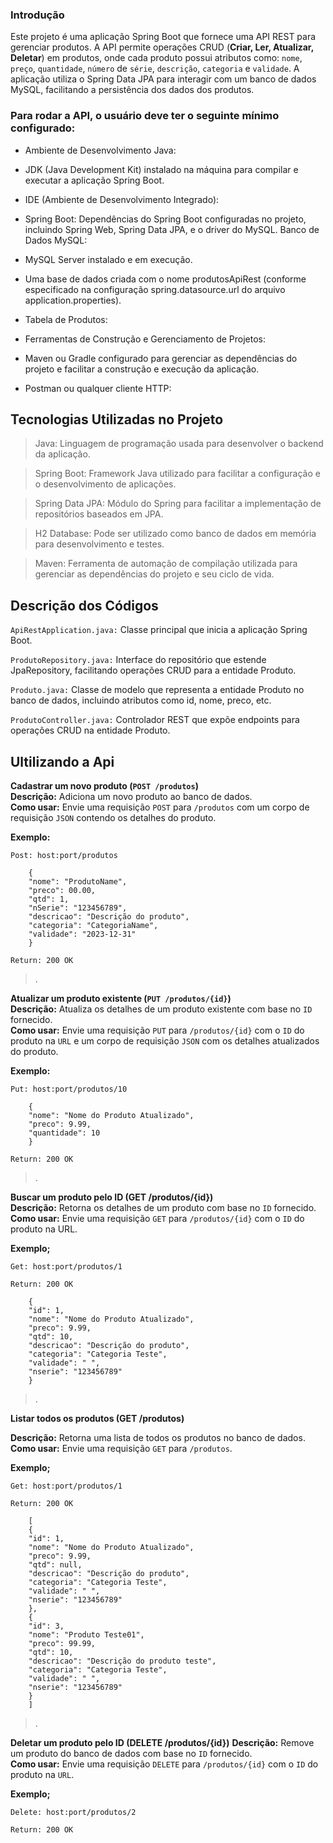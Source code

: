 ### Introdução
Este projeto é uma aplicação Spring Boot que fornece uma API REST para gerenciar produtos. A API permite operações CRUD (**Criar, Ler, Atualizar, Deletar**) em produtos, onde cada produto possui atributos como: `nome`, `preço`, `quantidade`, `número` de `série`, `descrição`, `categoria` e `validade`. A aplicação utiliza o Spring Data JPA para interagir com um banco de dados MySQL, facilitando a persistência dos dados dos produtos.

### Para rodar a API, o usuário deve ter o seguinte mínimo configurado:

- Ambiente de Desenvolvimento Java:

- JDK (Java Development Kit) instalado na máquina para compilar e executar a aplicação Spring Boot.
- IDE (Ambiente de Desenvolvimento Integrado):
- Spring Boot: Dependências do Spring Boot configuradas no projeto, incluindo Spring Web, Spring Data JPA, e o driver do MySQL.
Banco de Dados MySQL:

- MySQL Server instalado e em execução.
- Uma base de dados criada com o nome produtosApiRest (conforme especificado na configuração spring.datasource.url do arquivo application.properties).
- Tabela de Produtos:  
- Ferramentas de Construção e Gerenciamento de Projetos:

- Maven ou Gradle configurado para gerenciar as dependências do projeto e facilitar a construção e execução da aplicação.
- Postman ou qualquer cliente HTTP:
  
## Tecnologias Utilizadas no Projeto
>Java: Linguagem de programação usada para desenvolver o backend da aplicação.

>Spring Boot: Framework Java utilizado para facilitar a configuração e o desenvolvimento de aplicações.

>Spring Data JPA: Módulo do Spring para facilitar a implementação de repositórios baseados em JPA.

>H2 Database: Pode ser utilizado como banco de dados em memória para desenvolvimento e testes.

>Maven: Ferramenta de automação de compilação utilizada para gerenciar as dependências do projeto e seu ciclo de vida.

## Descrição dos Códigos
`ApiRestApplication.java:` Classe principal que inicia a aplicação Spring Boot.

`ProdutoRepository.java:` Interface do repositório que estende JpaRepository, facilitando operações CRUD para a entidade Produto.

`Produto.java:` Classe de modelo que representa a entidade Produto no banco de dados, incluindo atributos como id, nome, preco, etc.

`ProdutoController.java:` Controlador REST que expõe endpoints para operações CRUD na entidade Produto.

## Ultilizando a Api

**Cadastrar um novo produto (`POST /produtos`)**<br>
**Descrição:** Adiciona um novo produto ao banco de dados.<br>
**Como usar:** Envie uma requisição `POST` para `/produtos` com um corpo de requisição `JSON` contendo os detalhes do produto.<br>

**Exemplo:**
```
Post: host:port/produtos
    
    {
    "nome": "ProdutoName",
    "preco": 00.00,
    "qtd": 1,
    "nSerie": "123456789",
    "descricao": "Descrição do produto",
    "categoria": "CategoriaName",
    "validade": "2023-12-31"
    }

Return: 200 OK
```
>.

**Atualizar um produto existente (`PUT /produtos/{id}`)**<br>
**Descrição:** Atualiza os detalhes de um produto existente com base no `ID` fornecido.<br>
**Como usar:** Envie uma requisição `PUT` para `/produtos/{id}` com o `ID` do produto na `URL` e um corpo de requisição `JSON` com os detalhes atualizados do produto.<br>

**Exemplo:**
```
Put: host:port/produtos/10
    
    {
    "nome": "Nome do Produto Atualizado",
    "preco": 9.99,
    "quantidade": 10
    }

Return: 200 OK
```

>.

**Buscar um produto pelo ID (GET /produtos/{id})**<br>
**Descrição:** Retorna os detalhes de um produto com base no `ID` fornecido.<br>
**Como usar:** Envie uma requisição `GET` para `/produtos/{id}` com o `ID` do produto na URL.<br>

**Exemplo;**
```
Get: host:port/produtos/1
    
Return: 200 OK

    {
    "id": 1,
    "nome": "Nome do Produto Atualizado",
    "preco": 9.99,
    "qtd": 10,
    "descricao": "Descrição do produto",
    "categoria": "Categoria Teste",
    "validade": " ",
    "nserie": "123456789" 
    }
```

>.

**Listar todos os produtos (GET /produtos)**

**Descrição:** Retorna uma lista de todos os produtos no banco de dados.<br>
**Como usar:** Envie uma requisição `GET` para `/produtos`.<br>

**Exemplo;**
```
Get: host:port/produtos/1
    
Return: 200 OK

    [
    {
    "id": 1,
    "nome": "Nome do Produto Atualizado",
    "preco": 9.99,
    "qtd": null,
    "descricao": "Descrição do produto",
    "categoria": "Categoria Teste",
    "validade": " ",
    "nserie": "123456789"
    },
    {
    "id": 3,
    "nome": "Produto Teste01",
    "preco": 99.99,
    "qtd": 10,
    "descricao": "Descrição do produto teste",
    "categoria": "Categoria Teste",
    "validade": " ",
    "nserie": "123456789"
    }
    ]
```

>.

**Deletar um produto pelo ID (DELETE /produtos/{id})**
**Descrição:** Remove um produto do banco de dados com base no `ID` fornecido.<br>
**Como usar:** Envie uma requisição `DELETE` para `/produtos/{id}` com o `ID` do produto na `URL`.<br>

**Exemplo;**
```
Delete: host:port/produtos/2

Return: 200 OK
```
# 